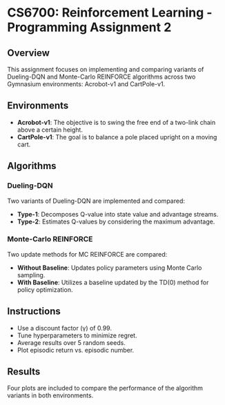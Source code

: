 # CS6700: Reinforcement Learning - Programming Assignment 2

## Overview
This assignment focuses on implementing and comparing variants of Dueling-DQN and Monte-Carlo REINFORCE algorithms across two Gymnasium environments: Acrobot-v1 and CartPole-v1.

## Environments
- **Acrobot-v1**: The objective is to swing the free end of a two-link chain above a certain height.
- **CartPole-v1**: The goal is to balance a pole placed upright on a moving cart.

## Algorithms
### Dueling-DQN
Two variants of Dueling-DQN are implemented and compared:
- **Type-1**: Decomposes Q-value into state value and advantage streams.
- **Type-2**: Estimates Q-values by considering the maximum advantage.

### Monte-Carlo REINFORCE
Two update methods for MC REINFORCE are compared:
- **Without Baseline**: Updates policy parameters using Monte Carlo sampling.
- **With Baseline**: Utilizes a baseline updated by the TD(0) method for policy optimization.

## Instructions
- Use a discount factor (γ) of 0.99.
- Tune hyperparameters to minimize regret.
- Average results over 5 random seeds.
- Plot episodic return vs. episodic number.

## Results
Four plots are included to compare the performance of the algorithm variants in both environments.

